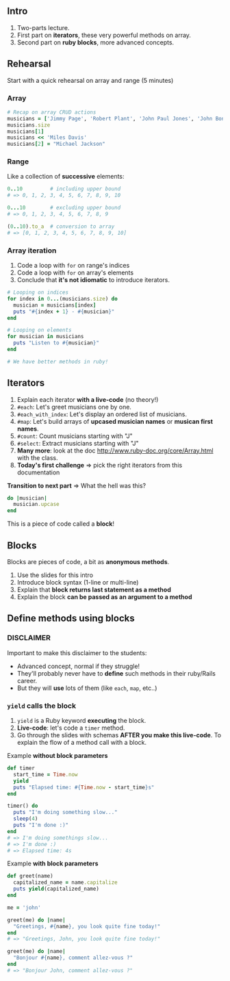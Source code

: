 ## Intro

1. Two-parts lecture.
1. First part on **iterators**, these very powerful methods on array.
1. Second part on **ruby blocks**, more advanced concepts.

## Rehearsal

Start with a quick rehearsal on array and range (5 minutes)


### Array

```ruby
# Recap on array CRUD actions
musicians = ['Jimmy Page', 'Robert Plant', 'John Paul Jones', 'John Bonham']
musicians.size
musicians[1]
musicians << 'Miles Davis'
musicians[2] = "Michael Jackson"
```

### Range

Like a collection of **successive** elements:

```ruby
0..10         # including upper bound
# => 0, 1, 2, 3, 4, 5, 6, 7, 8, 9, 10

0...10        # excluding upper bound
# => 0, 1, 2, 3, 4, 5, 6, 7, 8, 9

(0..10).to_a  # conversion to array
# => [0, 1, 2, 3, 4, 5, 6, 7, 8, 9, 10]
```

### Array iteration

1. Code a loop with `for` on range's indices
1. Code a loop with `for` on array's elements
1. Conclude that **it's not idiomatic** to introduce iterators.

```ruby
# Looping on indices
for index in 0...(musicians.size) do
  musician = musicians[index]
  puts "#{index + 1} - #{musician}"
end

# Looping on elements
for musician in musicians
  puts "Listen to #{musician}"
end

# We have better methods in ruby!
```

## Iterators

1. Explain each iterator **with a live-code** (no theory!)
1. `#each`: Let's greet musicians one by one.
1. `#each_with_index`: Let's display an ordered list of musicians.
1. `#map`: Let's build arrays of **upcased musician names** or **musican first names**.
1. `#count`: Count musicians starting with "J"
1. `#select`: Extract musicians starting with "J"
1.  **Many more**: look at the doc http://www.ruby-doc.org/core/Array.html with the class.
1. **Today's first challenge** => pick the right iterators from this documentation


**Transition to next part** => What the hell was this?

```ruby
do |musician|
  musician.upcase
end
```

This is a piece of code called a **block**!


## Blocks


Blocks are pieces of code, a bit as **anonymous methods**.

1. Use the slides for this intro
1. Introduce block syntax (1-line or multi-line)
1. Explain that **block returns last statement as a method**
1. Explain the block **can be passed as an argument to a method**


## Define methods using blocks

### DISCLAIMER

Important to make this disclaimer to the students:

- Advanced concept, normal if they struggle!
- They'll probably never have to **define** such methods in their ruby/Rails career.
- But they will **use** lots of them (like `each`, `map`, etc..)


### `yield` calls the block

1. `yield` is a Ruby keyword **executing** the block.
1. **Live-code**: let's code a `timer` method.
1. Go through the slides with schemas **AFTER you make this live-code**. To explain the flow of a method call with a block.


Example **without block parameters**

```ruby
def timer
  start_time = Time.now
  yield
  puts "Elapsed time: #{Time.now - start_time}s"
end

timer() do
  puts "I'm doing something slow..."
  sleep(4)
  puts "I'm done :)"
end
# => I'm doing somethings slow...
# => I'm done :)
# => Elapsed time: 4s
```

Example **with block parameters**

```ruby
def greet(name)
  capitalized_name = name.capitalize
  puts yield(capitalized_name)
end

me = 'john'

greet(me) do |name|
  "Greetings, #{name}, you look quite fine today!"
end
# => "Greetings, John, you look quite fine today!"

greet(me) do |name|
  "Bonjour #{name}, comment allez-vous ?"
end
# => "Bonjour John, comment allez-vous ?"
```
